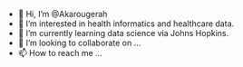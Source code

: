 - 👋 Hi, I’m @Akarougerah
- 👀 I’m interested in health informatics and healthcare data.
- 🌱 I’m currently learning data science via Johns Hopkins.
- 💞️ I’m looking to collaborate on ...
- 📫 How to reach me ...

<!---
Akarougerah/Akarougerah is a ✨ special ✨ repository because its `README.md` (this file) appears on your GitHub profile.
You can click the Preview link to take a look at your changes.
--->
